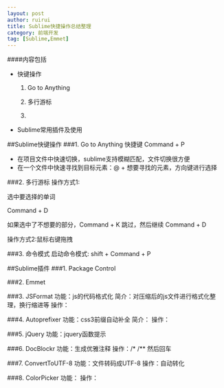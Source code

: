 ```yaml
---
layout: post
author: ruirui
title: Sublime快捷操作总结整理
category: 前端开发
tag: [Sublime,Emmet]
---
```

####内容包括
* 快键操作
	1. Go to Anything
	2. 多行游标
	
	
	10. 
	
* Sublime常用插件及使用


##Sublime快键操作
###1. Go to Anything
快捷键 Command + P

* 在项目文件中快速切换，sublime支持模糊匹配，文件切换很方便
* 在一个文件中快速寻找到目标元素：@ + 想要寻找的元素，方向键进行选择

###2. 多行游标
操作方式1:

选中要选择的单词

Command + D

如果选中了不想要的部分，Command + K 跳过，然后继续 Command + D 

操作方式2:鼠标右键拖拽


###3. 命令模式
启动命令模式: shift + Command + P



##Sublime插件
###1. Package Control

###2. Emmet

###3. JSFormat
功能：js的代码格式化
简介：对压缩后的js文件进行格式化整理，换行缩进等
操作：

###4. Autoprefixer
功能：css3前缀自动补全
简介：
操作：

###5. jQuery
功能：jquery函数提示

###6. DocBlockr
功能：生成优雅注释
操作：/*   /** 然后回车

###7. ConvertToUTF-8
功能：文件转码成UTF-8
操作：自动转化

###8. ColorPicker
功能：
操作：